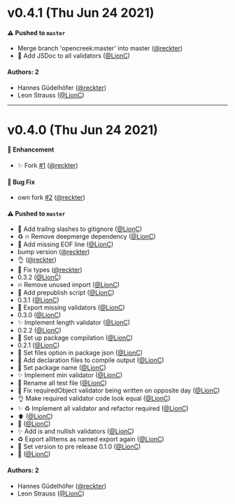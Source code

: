 # v0.4.1 (Thu Jun 24 2021)

#### ⚠️ Pushed to `master`

- Merge branch 'opencreek:master' into master ([@reckter](https://github.com/reckter))
- :memo: Add JSDoc to all validators ([@LionC](https://github.com/LionC))

#### Authors: 2

- Hannes Güdelhöfer ([@reckter](https://github.com/reckter))
- Leon Strauss ([@LionC](https://github.com/LionC))

---

# v0.4.0 (Thu Jun 24 2021)

#### 🚀 Enhancement

- :sparkles: Fork [#1](https://github.com/homefully/vlad/pull/1) ([@reckter](https://github.com/reckter))

#### 🐛 Bug Fix

- own fork [#2](https://github.com/homefully/vlad/pull/2) ([@reckter](https://github.com/reckter))

#### ⚠️ Pushed to `master`

- :see_no_evil: Add trailng slashes to gitignore ([@LionC](https://github.com/LionC))
- :recycle: :fire: Remove deepmerge dependency ([@LionC](https://github.com/LionC))
- :art: Add missing EOF line ([@LionC](https://github.com/LionC))
- bump version ([@reckter](https://github.com/reckter))
- :ok_hand: ([@reckter](https://github.com/reckter))
- :bug: Fix types ([@reckter](https://github.com/reckter))
- 0.3.2 ([@LionC](https://github.com/LionC))
- :fire: Remove unused import ([@LionC](https://github.com/LionC))
- :wrench: Add prepublish script ([@LionC](https://github.com/LionC))
- 0.3.1 ([@LionC](https://github.com/LionC))
- :bug: Export missing validators ([@LionC](https://github.com/LionC))
- 0.3.0 ([@LionC](https://github.com/LionC))
- :sparkles: Implement length validator ([@LionC](https://github.com/LionC))
- 0.2.2 ([@LionC](https://github.com/LionC))
- :wrench: Set up package compilation ([@LionC](https://github.com/LionC))
- 0.2.1 ([@LionC](https://github.com/LionC))
- :wrench: Set files option in package json ([@LionC](https://github.com/LionC))
- :wrench: Add declaration files to compile output ([@LionC](https://github.com/LionC))
- :wrench: Set package name ([@LionC](https://github.com/LionC))
- :sparkles: Implement min validator ([@LionC](https://github.com/LionC))
- :truck: Rename all test file ([@LionC](https://github.com/LionC))
- :bug: Fix requiredObject validator being written on opposite day ([@LionC](https://github.com/LionC))
- :ok_hand: Make required validator code look equal ([@LionC](https://github.com/LionC))
- :sparkles: :recycle: Implement all validator and refactor required ([@LionC](https://github.com/LionC))
- :arrow_up: ([@LionC](https://github.com/LionC))
- :construction: ([@LionC](https://github.com/LionC))
- :sparkles: Add is and nullish validators ([@LionC](https://github.com/LionC))
- :recycle: Export allItems as named export again ([@LionC](https://github.com/LionC))
- :wrench: Set version to pre release 0.1.0 ([@LionC](https://github.com/LionC))
- :tada: ([@LionC](https://github.com/LionC))

#### Authors: 2

- Hannes Güdelhöfer ([@reckter](https://github.com/reckter))
- Leon Strauss ([@LionC](https://github.com/LionC))
